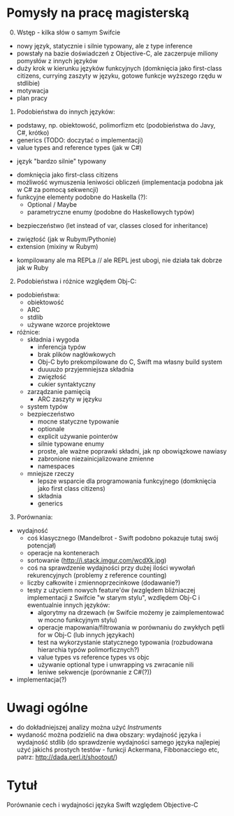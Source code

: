 # Pomysły na pracę magisterską

0. Wstęp - kilka słów o samym Swifcie
  - nowy język, statycznie i silnie typowany, ale z type inference
  - powstały na bazie doświadczeń z Objective-C, ale zaczerpuje miliony pomysłów z innych języków
  - duży krok w kierunku języków funkcyjnych (domknięcia jako first-class citizens, currying zaszyty w języku, gotowe funkcje wyższego rzędu w stdlibie)
  - motywacja
  - plan pracy

1. Podobieństwa do innych języków:
  + podstawy, np. obiektowość, polimorfizm etc (podobieństwa do Javy, C#, krótko)
  + generics (TODO: doczytać o implementacji)
  + value types and reference types (jak w C#)
  - język "bardzo silnie" typowany
  + domknięcia jako first-class citizens
  + możliwość wymuszenia leniwości obliczeń (implementacja podobna jak w C# za pomocą sekwencji)
  + funkcyjne elementy podobne do Haskella (?):
    + Optional / Maybe
    + parametryczne enumy (podobne do Haskellowych typów)
  - bezpieczeństwo (let instead of var, classes closed for inheritance)
  + zwięzłość (jak w Rubym/Pythonie)
  + extension (mixiny w Rubym)
  - kompilowany ale ma REPLa // ale REPL jest ubogi, nie działa tak dobrze jak w Ruby

2. Podobieństwa i różnice względem Obj-C:
  - podobieństwa:
    + obiektowość
    + ARC
    + stdlib
    - używane wzorce projektowe
  - różnice:
    + składnia i wygoda
        + inferencja typów
        + brak plików nagłówkowych
        - Obj-C było prekompilowane do C, Swift ma własny build system
        + duuuużo przyjemniejsza składnia
        + zwięzłość
        + cukier syntaktyczny
    + zarządzanie pamięcią
        + ARC zaszyty w języku
    + system typów
    - bezpieczeństwo
        - mocne statyczne typowanie
        - optionale
        - explicit używanie pointerów
        - silnie typowane enumy
        - proste, ale ważne poprawki składni, jak np obowiązkowe nawiasy
        - zabronione niezainicjalizowane zmienne
        - namespaces
    - mniejsze rzeczy
        - lepsze wsparcie dla programowania funkcyjnego (domknięcia jako first class citizens)
        - składnia
        - generics

3. Porównania:
  - wydajność
    - coś klasycznego (Mandelbrot - Swift podobno pokazuje tutaj swój potencjał)
    + operacje na kontenerach
    + sortowanie  (http://i.stack.imgur.com/wcdXk.jpg)
    + coś na sprawdzenie wydajności przy dużej ilości wywołań rekurencyjnych (problemy z reference counting)
    - liczby całkowite i zmiennoprzecinkowe (dodawanie?)
    - testy z użyciem nowych feature'ów (względem bliźniaczej implementacji z Swifcie "w starym stylu", wzdlędem Obj-C i ewentualnie innych języków:
      + algorytmy na drzewach (w Swifcie możemy je zaimplementować w mocno funkcyjnym stylu)
      - operacje mapowania/filtrowania w porównaniu do zwykłych pętli for w Obj-C (lub innych językach)
      - test na wykorzystanie statycznego typowania (rozbudowana hierarchia typów polimorficznych?)
      - value types vs reference types vs objc
      - używanie optional type i unwrapping vs zwracanie nili
      - leniwe sekwencje (porównanie z C#(?))
  - implementacja(?)

  # Uwagi ogólne

  - do dokładniejszej analizy można użyć *Instruments*
  - wydaność można podzielić na dwa obszary: wydajność języka i wydajność stdlib (do sprawdzenie wydajności samego języka najlepiej użyć jakichś prostych testów - funkcji Ackermana, Fibbonacciego etc, patrz: http://dada.perl.it/shootout/)
      

# Tytuł
Porównanie cech i wydajności języka Swift względem Objective-C
